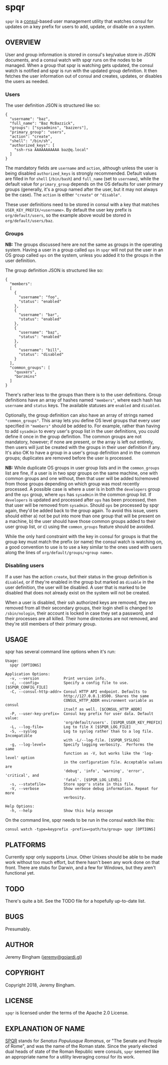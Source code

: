 spqr
====

`spqr` is a [consul](https://www.consul.io/)-based user management utility that watches consul for updates on a key prefix for users to add, update, or disable on a system.

OVERVIEW
--------

User and group information is stored in consul's key/value store in JSON documents, and a consul watch with spqr runs on the nodes to be managed. When a group that spqr is watching gets updated, the consul watch is notified and spqr is run with the updated group definition. It then fetches the user information out of consul and creates, updates, or disables the users as needed.

### Users

The user definition JSON is structured like so:

```
{
  "username": "baz",
  "full_name": "Baz McBazzick",
  "groups": ["sysadmins", "bazzers"],
  "primary_group": "users",
  "action": "create",
  "shell": "/bin/sh",
  "authorized_keys": [
    "ssh-rsa AAAAAAAAAAA baz@q.local"
  ]
}
```

The mandatory fields are `username` and `action`, although unless the user is being disabled `authorized_keys` is strongly recommended. Default values are filled in for `shell` (`/bin/bash`) and `full_name` (set to `username`), while the default value for `primary_group` depends on the OS defaults for user primary groups (generally, it's a group named after the user, but it may not always be the case). The `action` is either `"create"` or `"disable"`.

These user definitions need to be stored in consul with a key that matches `USER_KEY_PREFIX/<username>`. By default the user key prefix is `org/default/users`, so the example above would be stored in `org/default/users/baz`.

### Groups

**NB:** The groups discussed here are not the same as groups in the operating system. Having a user in a group called `ops` in `spqr` will not put the user in an OS group called `ops` on the system, unless you added it to the groups in the user definition.

The group definition JSON is structured like so:

```
{
  "members":
  [
    {
      "username": "foo",
      "status": "enabled"
    },
    {
      "username": "bar",
      "status": "enabled"
    },
    {
      "username": "baz",
      "status": "enabled"
    },
    {
      "username": "bill",
      "status": "disabled"
    }
  ],
  "common_groups": [
    "quuxers",
    "borzmins"
  ]
}
```

There's rather less to the groups than there is to the user definitions. Group definitions have an array of hashes named `"members"`, where each hash has `username` and `status` keys. The available statuses are `enabled` and `disabled`.

Optionally, the group definition can also have an array of strings named `"common_groups"`. This array lets you define OS level groups that every user specified in `"members"` should be added to. For example, rather than having to add `sysadmin` to every user's group list in the user definitions, you could define it once in the group definition. The common groups are not mandatory, however; if none are present, or the array is left out entirely, then users will just be created with the groups in their user definition if any. It's also OK to have a group in a user's group definition and in the common groups; duplicates are removed before the user is processed.

**NB:** While duplicate OS groups in user group lists and in the `common_groups` list are fine, if a user is in two spqr groups on the same machine, one with common groups and one without, then that user will be added to/removed from those groups depending on which group was most recently processed. A possible case is where a user is in both the `developers` group and the `ops` group, where `ops` has `sysadmin` in the common group list. If `developers` is updated and processed after `ops` has been processed, then that user will be removed from `sysadmin`. Should `ops` be processed by spqr again, they'd be added back to the group again. To avoid this issue, users should either a) not be put into more than one group that will be present on a machine, b) the user should have those common groups added to their user group list, or c) using the `common_groups` feature should be avoided.

While the only hard constraint with the key in consul for groups is that the group key must match the prefix (or name) the consul watch is watching on, a good convention to use is to use a key similar to the ones used with users along the lines of `org/default/groups/<group name>`.

### Disabling users

If a user has the action `create`, but their status in the group definition is `disabled`, or if they're enabled in the group but marked as `disable` in the user definition, the user will be disabled. A user that is marked to be disabled that does not already exist on the system will not be created.

When a user is disabled, their ssh authorized keys are removed, they are removed from all their secondary groups, their login shell is changed to `/sbin/nologin`, their account is locked in case they set a password, and their processes are all killed. Their home directories are not removed, and they're still members of their primary group.

USAGE
-----

spqr has several command line options when it's run:

```
Usage:
  spqr [OPTIONS]

Application Options:
  -v, --version           Print version info.
  -c, --config=           Specify a config file to use. [$SPQR_CONFIG_FILE]
  -C, --consul-http-addr= Consul HTTP API endpoint. Defaults to
                          http://127.0.0.1:8500. Shares the same
                          CONSUL_HTTP_ADDR environment variable as consul
                          itself as well. [$CONSUL_HTTP_ADDR]
  -P, --user-key-prefix=  Consul key prefix for user data. Default value:
                          'org/default/users'. [$SPQR_USER_KEY_PREFIX]
  -L, --log-file=         Log to file X [$SPQR_LOG_FILE]
  -S, --syslog            Log to syslog rather than to a log file. Incompatible
                          with -L/--log-file. [$SPQR_SYSLOG]
  -g, --log-level=        Specify logging verbosity.  Performs the same
                          function as -V, but works like the 'log-level' option
                          in the configuration file. Acceptable values are
                          'debug', 'info', 'warning', 'error', 'critical', and
                          'fatal'. [$SPQR_LOG_LEVEL]
  -s, --statefile=        Store spqr's state in this file.
  -V, --verbose           Show verbose debug information. Repeat for more
                          verbosity.

Help Options:
  -h, --help              Show this help message
```

On the command line, spqr needs to be run in the consul watch like this:

```
consul watch -type=keyprefix -prefix=<path/to/group> spqr [OPTIONS]
```

PLATFORMS
---------

Currently spqr only supports Linux. Other Unixes should be able to be made work without too much effort, but there hasn't been any work done on that front. There are stubs for Darwin, and a few for Windows, but they aren't functional yet.

TODO
----

There's quite a bit. See the TODO file for a hopefully up-to-date list.

BUGS
----

Presumably.

AUTHOR
------

Jeremy Bingham (<jeremy@goiardi.gl>)

COPYRIGHT
---------

Copyright 2018, Jeremy Bingham.

LICENSE
-------

`spqr` is licensed under the terms of the Apache 2.0 License.

EXPLANATION OF NAME
-------------------

[SPQR](https://en.wikipedia.org/wiki/SPQR) stands for *Senatus Populusque Romanus*, or "The Senate and People of Rome", and was the name of the Roman state. Since the yearly elected dual heads of state of the Roman Republic were consuls, `spqr` seemed like an appropriate name for a utility leveraging consul for its work.
